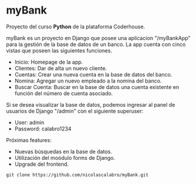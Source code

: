 # myBank
Proyecto del curso **Python** de la plataforma Coderhouse.
<p>
myBank es un proyecto en Django que posee una aplicacion "/myBankApp" para la gestión de la base de datos de un banco.
La app cuenta con cinco vistas que poseen las siguientes funciones.
</p>

- Inicio: Homepage de la app.
- Clientes: Dar de alta un nuevo cliente.
- Cuentas: Crear una nueva cuenta en la base de datos del banco.
- Nomina: Agregar un nuevo empleado a la nomina del banco.
- Buscar Cuenta: Buscar en la base de datos una cuenta existente en función del número de cuenta asociado.

Si se desea visualizar la base de datos, podemos ingresar al panel de usuarios de Django "/admin" con el siguiente superuser:

- User: admin
- Password: calabro1234

Próximas features:
- Nuevas búsquedas en la base de datos.
- Utilización del moódulo forms de Django.
- Upgrade del frontend.

``
git clone https://github.com/nicolascalabro/myBank.git
``
